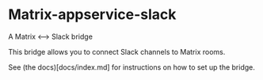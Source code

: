 # Matrix-appservice-slack

A Matrix &lt;--&gt; Slack bridge

This bridge allows you to connect Slack channels to Matrix rooms.

See (the docs)[docs/index.md] for instructions on how to set up the bridge.

